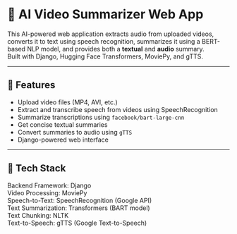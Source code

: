 # 🎥 AI Video Summarizer Web App

This AI-powered web application extracts audio from uploaded videos, converts it to text using speech recognition, summarizes it using a BERT-based NLP model, and provides both a **textual** and **audio** summary.  
Built with Django, Hugging Face Transformers, MoviePy, and gTTS.

---

## 📌 Features

- Upload video files (MP4, AVI, etc.)
- Extract and transcribe speech from videos using SpeechRecognition
- Summarize transcriptions using `facebook/bart-large-cnn`
- Get concise textual summaries
- Convert summaries to audio using `gTTS`
- Django-powered web interface

---

## 🧰 Tech Stack


Backend Framework: Django                               
Video Processing: MoviePy                              
Speech-to-Text: SpeechRecognition (Google API)       
Text Summarization: Transformers (BART model)          
Text Chunking: NLTK                                 
Text-to-Speech: gTTS (Google Text-to-Speech)         




